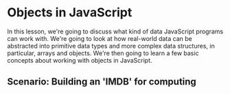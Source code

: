 
# Objects in JavaScript

In this lesson, we're going to discuss what kind of data JavaScript programs can
work with. We're going to look at how real-world data can be abstracted into
primitive data types and more complex data structures, in particular, arrays and
objects. We're then going to learn a few basic concepts about working with
objects in JavaScript.

## Scenario: Building an 'IMDB' for computing

<see ENIAC photo>

